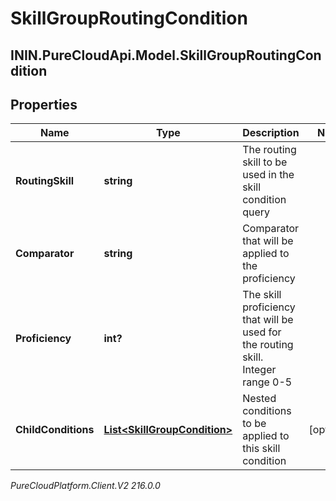 # SkillGroupRoutingCondition

## ININ.PureCloudApi.Model.SkillGroupRoutingCondition

## Properties

|Name | Type | Description | Notes|
|------------ | ------------- | ------------- | -------------|
| **RoutingSkill** | **string** | The routing skill to be used in the skill condition query | |
| **Comparator** | **string** | Comparator that will be applied to the proficiency | |
| **Proficiency** | **int?** | The skill proficiency that will be used for the routing skill. Integer range 0-5 | |
| **ChildConditions** | [**List&lt;SkillGroupCondition&gt;**](SkillGroupCondition) | Nested conditions to be applied to this skill condition | [optional] |



_PureCloudPlatform.Client.V2 216.0.0_
